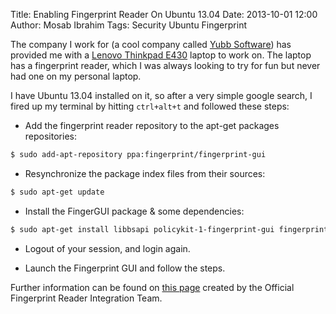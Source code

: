Title: Enabling Fingerprint Reader On Ubuntu 13.04
Date: 2013-10-01 12:00
Author: Mosab Ibrahim
Tags: Security Ubuntu Fingerprint

The company I work for (a cool company called [Yubb
Software](http://www.yubb-software.com)) has provided me with a [Lenovo Thinkpad
E430](http://shop.lenovo.com/us/en/laptops/thinkpad/edge-series/e430/index.html)
laptop to work on. The laptop has a fingerprint reader, which I was always
looking to try for fun but never had one on my personal laptop.

I have Ubuntu 13.04 installed on it, so after a very simple google search, I
fired up my terminal by hitting `ctrl+alt+t` and followed these steps:

* Add the fingerprint reader repository to the apt-get packages repositories:


```bash
$ sudo add-apt-repository ppa:fingerprint/fingerprint-gui
```

* Resynchronize the package index files from their sources:

```bash
$ sudo apt-get update
```

* Install the FingerGUI package & some dependencies:

```bash
$ sudo apt-get install libbsapi policykit-1-fingerprint-gui fingerprint-gui
```

* Logout of your session, and login again.

* Launch the Fingerprint GUI and follow the steps.

Further information can be found on [this
page](https://launchpad.net/~fingerprint/+archive/fingerprint-gui) created by
the Official Fingerprint Reader Integration Team.
